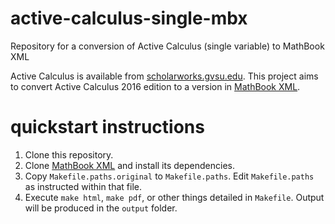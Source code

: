 # active-calculus-single-mbx
Repository for a conversion of Active Calculus (single variable) to MathBook XML

Active Calculus is available from [scholarworks.gvsu.edu](http://scholarworks.gvsu.edu/books/10/). This project aims to convert Active Calculus 2016 edition to a version in [MathBook XML](mathbook.pugetsound.edu).

# quickstart instructions
1. Clone this repository.
2. Clone [MathBook XML](https://github.com/rbeezer/mathbook) and install its dependencies.
3. Copy `Makefile.paths.original` to `Makefile.paths`. Edit `Makefile.paths` as instructed within that file.
4. Execute `make html`, `make pdf`, or other things detailed in `Makefile`. Output will be produced in the `output` folder.
